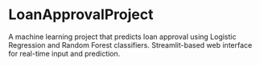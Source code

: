 # LoanApprovalProject
A machine learning project that predicts loan approval using Logistic Regression and Random Forest classifiers. Streamlit-based web interface for real-time input and prediction.
